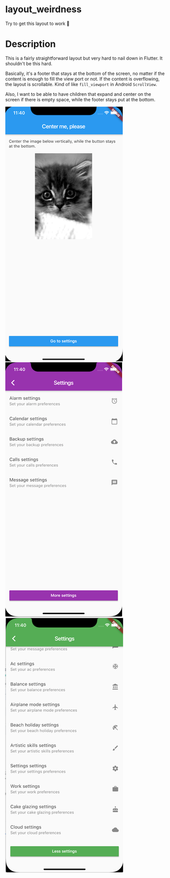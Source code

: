 # layout_weirdness

Try to get this layout to work 🤯

# Description

This is a fairly straightforward layout but very hard to nail down in Flutter. It shouldn't be this hard.

Basically, it's a footer that stays at the bottom of the screen, no matter if the content is enough to fill the view port or not. If the content is overflowing, the layout is scrollable. Kind of like `fill_viewport` in Android `ScrollView`. 

Also, I want to be able to have children that expand and center on the screen if there is empty space, while the footer stays put at the bottom.


![Screenshot1](Screenshot1.png)
![Screenshot1](Screenshot2.png)
![Screenshot1](Screenshot3.png)
